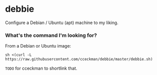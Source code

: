 # debbie
Configure a Debian / Ubuntu (apt) machine to my liking.

### What's the command I'm looking for?
From a Debian or Ubuntu image:

```
sh <(curl -L https://raw.githubusercontent.com/cceckman/debbie/master/debbie.sh)
```

`TODO` for cceckman to shortlink that.
